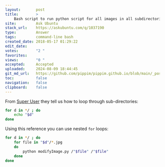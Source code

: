 ```yaml
---
layout:       post
title:        >
    Bash script to run python script for all images in all subdirectories
site:         Ask Ubuntu
stack_url:    https://askubuntu.com/q/1037190
type:         Answer
tags:         command-line bash
created_date: 2018-05-17 01:29:22
edit_date:    
votes:        "2 "
favorites:    
views:        "0 "
accepted:     Accepted
uploaded:     2024-08-09 18:44:45
git_md_url:   https://github.com/pippim/pippim.github.io/blob/main/_posts/2018/2018-05-17-Bash-script-to-run-python-script-for-all-images-in-all-subdirectories.md
toc:          false
navigation:   false
clipboard:    false
---
```


From [Super User][1] they tell us how to loop through sub-directories:



``` bash
for d in */ ; do
    echo "$d"
done
```

Using this reference you can use nested `for` loops:

``` bash
for d in */ ; do
    for file in "$d"/*.jpg
    do
        python modifyImage.py /"$file" /"$file"
    done
done
```


  [1]: https://unix.stackexchange.com/questions/86722/how-do-i-loop-through-only-directories-in-bash?utm_medium=organic&utm_source=google_rich_qa&utm_campaign=google_rich_qa
